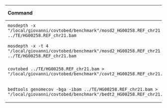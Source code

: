 | Command | Mean [s] | Min [s] | Max [s] | Relative |
|:---|---:|---:|---:|---:|
| `mosdepth -x "/local/giovanni/covtobed/benchmark"/mosd2_HG00258.REF_chr21 ../TE/HG00258.REF_chr21.bam` | 6.511 ± 0.156 | 6.384 | 6.809 | 1.29 ± 0.04 |
| `mosdepth -x -t 4 "/local/giovanni/covtobed/benchmark"/mosd2_HG00258.REF_chr21 ../TE/HG00258.REF_chr21.bam` | 5.064 ± 0.108 | 4.965 | 5.248 | 1.00 |
| `covtobed ../TE/HG00258.REF_chr21.bam > "/local/giovanni/covtobed/benchmark"/covt2_HG00258.REF_chr21.bed` | 18.764 ± 0.633 | 18.115 | 19.941 | 3.71 ± 0.15 |
| `bedtools genomecov -bga -ibam ../TE/HG00258.REF_chr21.bam > "/local/giovanni/covtobed/benchmark"/bedt2_HG00258.REF_chr21.bed` | 62.386 ± 1.472 | 60.422 | 63.909 | 12.32 ± 0.39 |

